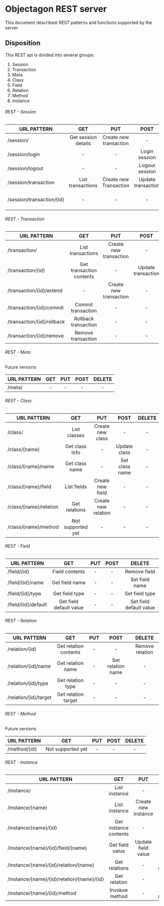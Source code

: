 # Objectagon REST server

This document describest REST patterns and functions supported by the server 

## Disposition

This REST api is divided into several groups: 
1. Session
2. Transaction
2. Meta
3. Class
3. Field
3. Relation
3. Method
4. Instance

###### REST - Session

| URL PATTERN                   | GET                 | PUT               | POST            | DELETE           |
|-------------------------------|:-------------------:|:-----------------:|:---------------:|:----------------:|
| /session/                     | Get session details | Create new transaction | -          | -                |   
| /session/login                | -                   | -                 | Login session   | -                |   
| /session/logout               | -                   | -                 | Logout session  | -                |   
| /session/transaction          | List transactions   | Create new Transaction | Update transaction | -        |   
| /session/transaction/{id}     | -                   | -                 | -            | Remove from session |   

###### REST - Transaction

| URL PATTERN                   | GET                 | PUT               | POST            | DELETE           |
|-------------------------------|:-------------------:|:-----------------:|:---------------:|:----------------:|
| /transaction/                 | List transactions   | Create new transaction | -          | -                |   
| /transaction/{id}             | Get transaction contents | -            | Update transaction | -             |   
| /transaction/{id}/extend      | -                   | Create new transaction| -           | -                |   
| /transaction/{id}/commit      | Commit transaction  | -                 | -               | -                |   
| /transaction/{id}/rollback    | Rollback transaction | -                | -               | -                |   
| /transaction/{id}/remove      | Remove transaction  | -                 | -               | -                |   

###### REST - Meta
Future versions

| URL PATTERN                   | GET                 | PUT               | POST            | DELETE           |
|-------------------------------|:-------------------:|:-----------------:|:---------------:|:----------------:|
| /meta/                        | -                   | -                 | -               | -                |   

###### REST - Class

| URL PATTERN                   | GET                 | PUT               | POST            | DELETE           |
|-------------------------------|:-------------------:|:-----------------:|:---------------:|:----------------:|
| /class/                       | List classes        | Create new class  | -               | -                |   
| /class/{name}                 | Get class info      | -                 | Update class    | -                |   
| /class/{name}/name            | Get class name      | -                 | Set class name  | -                |   
| /class/{name}/field           | List fields         | Create new field  | -               | -                |   
| /class/{name}/relation        | Get relations       | Create new relation | -             | -                |   
| /class/{name}/method          | Not supported yet   | -                 | -               | -                |   

###### REST - Field

| URL PATTERN                   | GET                 | PUT               | POST            | DELETE           |
|-------------------------------|:-------------------:|:-----------------:|:---------------:|:----------------:|
| /field/{id}                   | Field contents      | -                 | -               | Remove field     |   
| /field/{id}/name              | Get field name      | -                 | -               | Set field name   |   
| /field/{id}/type              | Get field type      | -                 | -               | Set field type   |   
| /field/{id}/default           | Get field default value  | -            | -               | Set field default value |

###### REST - Relation

| URL PATTERN                   | GET                 | PUT               | POST            | DELETE           |
|-------------------------------|:-------------------:|:-----------------:|:---------------:|:----------------:|
| /relation/{id}                | Get relation contents | -               | -               | Remove relation  |   
| /relation/{id}/name           | Get relation name   | -                 | Set relation name | -              |   
| /relation/{id}/type           | Get relation type   | -                 | -               | -                |   
| /relation/{id}/target         | Get relation target | -                 | -               | -                |   

###### REST - Method
Future versions

| URL PATTERN                   | GET                 | PUT               | POST            | DELETE           |
|-------------------------------|:-------------------:|:-----------------:|:---------------:|:----------------:|
| /method/{id}                  | Not supported yet   | -                 | -               | -                |   

###### REST - Instance

| URL PATTERN                   | GET                 | PUT               | POST            | DELETE           |
|-------------------------------|:-------------------:|:-----------------:|:---------------:|:----------------:|
| /instance/                    | List instance       | -                 | -               | -                |   
| /instance/{name}              | List instance       | Create new instance | -             | -                |   
| /instance/{name}/{id}         | Get instance contents | -               | -               | Delete instance  |   
| /instance/{name}/{id}/field/{name} | Get field value | Update field value | Add field value | Delete value   |   
| /instance/{name}/{id}/relation/{name} | Get relations | -               | Add relation    | -                |   
| /instance/{name}/{id}/relation/{name}/{id} | Get relation | -           | -               | Delete relation  |   
| /instance/{name}/{id}/method  | Invokoe method      | -                 | Invoke method   | -                |   
 
 



